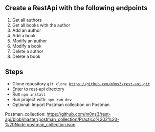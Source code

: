 ## Create a RestApi with the following endpoints

1. Get all authors
2. Get all books with the author
3. Add an author
4. Add a book
5. Modify an author
6. Modify a book
7. Delete a author
8. Delete a book

## Steps

* Clone repository
  <code>git clone https://github.com/m0ns3/rest-api.git</code>
* Enter to rest-api directory
* Run <code>npm install</code>
* Run project with: 
  <code>npm run dev</code>
* Optional: Import Postman collection on Postman

Postman_collection:
https://github.com/m0ns3/rest-api/blob/master/postman_collection/Practico%202%20-%20Node.postman_collection.json

